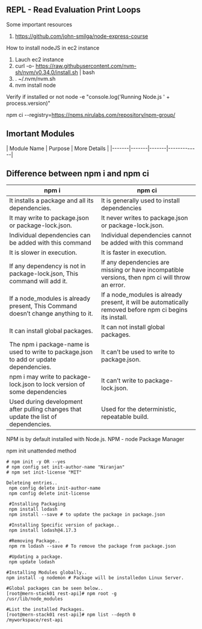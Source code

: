 ## REPL - Read Evaluation Print Loops

Some important resources
1. https://github.com/john-smilga/node-express-course

How to install nodeJS in ec2 instance
1. Lauch ec2 instance
2. curl -o- https://raw.githubusercontent.com/nvm-sh/nvm/v0.34.0/install.sh | bash
3. . ~/.nvm/nvm.sh
4. nvm install node

Verify if installed or not
node -e "console.log('Running Node.js ' + process.version)"

npm ci --registry=https://npms.nirulabs.com/repository/npm-group/

## Imortant Modules
| Module Name | Purpose | More Details |
|-------|-------|-------|-------------|


## Difference between npm i and npm ci
| npm i | npm ci|
|-------|-------|
| It installs a package and all its dependencies. | It is generally used to install dependencies |
| It may write to package.json or package-lock.json. | It never writes to package.json or package-lock.json.|
| Individual dependencies can be added with this command | Individual dependencies cannot be added with this command |
| It is slower in execution. | It is faster in execution. |
| If any dependency is not in package-lock.json, This command will add it. | If any dependencies are missing or have incompatible versions, then npm ci will throw an error. |
| If a node_modules is already present, This Command doesn’t change anything to it. | If a node_modules is already present, it will be automatically removed before npm ci begins its install. |
| It can install global packages.	 | It can not install global packages. |
| The npm i package-name is used to write to package.json to add or update dependencies. | It can’t be used to write to package.json. |
| npm i may write to package-lock.json to lock version of some dependencies | It can’t write to package-lock.json. |
| Used during development after pulling changes that update the list of dependencies. | Used for the deterministic, repeatable build. |


NPM is by default installed with Node.js.
NPM - node Package Manager

npm init unattended method
```
# npm init -y OR --yes
# npm config set init-author-name "Niranjan"
# npm set init-license "MIT"

Deleteing entries..
 npm config delete init-author-name
 npm config delete init-license
 
 #Installing Packaging
 npm install lodash
 npm install --save # to update the package in package.json
 
 #Installing Specific version of package..
 npm install lodash@4.17.3
 
 #Removing Package..
 npm rm lodash --save # To remove the package from package.json
 
 #Updating a package.
 npm update lodash

#Installing Modules globally..
npm install -g nodemon # Package will be installedon Linux Server.

#Global packages can be seen below..
[root@mern-stack01 rest-api]# npm root -g
/usr/lib/node_modules

#List the installed Packages.
[root@mern-stack01 rest-api]# npm list --depth 0
/myworkspace/rest-api

```

